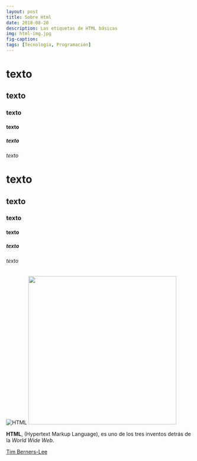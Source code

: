 ```yaml
---
layout: post
title: Sobre Html
date: 2018-08-20
description: Las etiquetas de HTML básicas
img: html-img.jpg 
fig-caption: 
tags: [Tecnología, Programación]
---
```


<h1>texto</h1>
<h2>texto</h2>
<h3>texto</h3>
<h4>texto</h4>
<h5>texto</h5>
<h6>texto</h6>

# texto
## texto
### texto
#### texto
##### texto
###### texto

![HTML]({{site.baseurl}}/assets/img/htmlw.jpg)
<img src="/assets/img/htmlw.jpg" width="400"/>

**HTML**, (Hypertext Markup Language), es uno de los tres inventos detrás de la *World Wide Web*.

<a href="https://es.wikipedia.org/wiki/Tim_Berners-Lee/ " target="_blanck" >Tim Berners-Lee</a>

